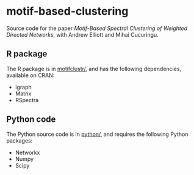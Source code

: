 # motif-based-clustering

Source code for the paper
*Motif-Based Spectral Clustering of Weighted Directed Networks*,
with
Andrew Elliott
and
Mihai Cucuringu.

## R package

The R package is in [motifclustr/](./motifclustr/),
and has the following dependencies,
available on
CRAN:

- igraph
- Matrix
- RSpectra

## Python code

The Python source code is in [python/](./python/),
and requires the following Python packages:

- Networkx
- Numpy
- Scipy
